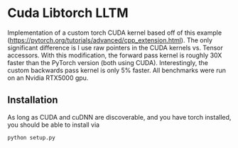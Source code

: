 # Cuda Libtorch LLTM
Implementation of a custom torch CUDA kernel based off of this example (https://pytorch.org/tutorials/advanced/cpp_extension.html).
The only significant difference is I use raw pointers in the CUDA kernels vs. Tensor accessors. With this modification, the forward pass kernel is roughly 30X faster than the PyTorch version (both using CUDA). Interestingly, the custom backwards pass kernel is only 5% faster. All benchmarks were run on an Nvidia RTX5000 gpu.

## Installation
As long as CUDA and cuDNN are discoverable, and you have torch installed, you should be able to install via 
```
python setup.py
```
